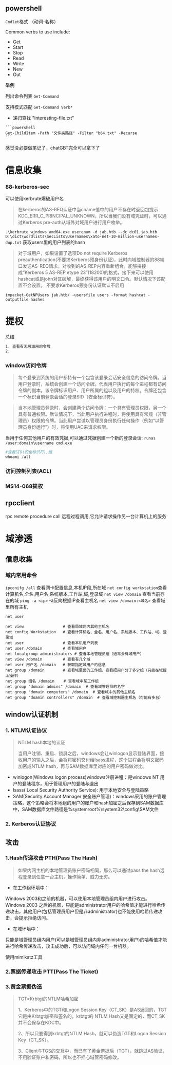 ## powershell

 `Cmdlet`格式  （动词-名称）

Common verbs to use include:

-   Get
-   Start
-   Stop 
-   Read
-   Write
-   New
-   Out

**举例**

列出命令列表 `Get-Command`

支持模式匹配 `Get-Command Verb*`

*    递归查找 "interesting-file.txt"

    ```powershell
    Get-ChildItem -Path "文件夹路径" -Filter "b64.txt" -Recurse
    ```

感觉没必要做笔记了，chatGBT完全可以拿下了
# 信息收集
### 88-kerberos-sec
可以使用kerbrute爆破用户名
> 在kerberos的AS-REQ认证中当cname值中的用户不存在时返回包提示KDC_ERR_C_PRINCIPAL_UNKNOWN，所以当我们没有域凭证时，可以通过Kerberos pre-auth从域外对域用户进行用户枚举。


`.\kerbrute_windows_amd64.exe userenum -d jab.htb --dc dc01.jab.htb D:\dict\wordlists\SecLists\Usernames\xato-net-10-million-usernames-dup.txt`
获取users里的用户列表的hash
> 对于域用户，如果设置了选项Do not require Kerberos preauthentication(不要求Kerberos预身份认证)，此时向域控制器的88端口发送AS-REQ请求，对收到的AS-REP内容重新组合，能够拼接成”Kerberos 5 AS-REP etype 23”(18200)的格式，接下来可以使用hashcat或是john对其破解，最终获得该用户的明文口令。默认情况下该配置不会设置。
不要求Kerberos预身份认证默认不启用

`impacket-GetNPUsers jab.htb/ -usersfile users -format hashcat -outputfile hashes`

# 提权
总结
```bash
1. 查看有无可滥用的令牌
2. 
```
### window访问令牌
> 每个登录到系统的用户都持有一个包含该登录会话安全信息的访问令牌。当用户登录时，系统会创建一个访问令牌。代表用户执行的每个进程都有访问令牌的副本。该令牌标识用户、用户所属的组以及用户的特权。令牌还包含一个标识当前登录会话的登录SID（安全标识符）。

> 当本地管理员登录时，会创建两个访问令牌：一个具有管理员权限，另一个具有普通权限。默认情况下，当此用户执行进程时，将使用具有常规（非管理员）权限的令牌。当此用户尝试以管理员身份执行任何操作（例如“以管理员身份运行”）时，将使用UAC来请求权限。

当用于任何其他用户的有效凭据,可以通过凭据创建一个新的登录会话:
`runas /user:domain\username cmd.exe`

```powershell
#查看SID(安全标识符),组
whoami /all
```
### 访问控制列表(ACL)

### MS14-068提权

## rpcclient
rpc remote procedure call 远程过程调用,它允许请求操作另一台计算机上的服务

# 域渗透
## 信息收集
### 域内常用命令
`ipconifg /all` 查看网卡配置信息,本机IP段,所在域
`net config workstation`查看计算机名,全名,用户名,系统版本,工作站,域,登录域
`net view /domain` 查看当前存在的域
`ping -a <ip>` -a反向根据IP查看主机名
`net view /domain:<域名>` 查看域里所有主机

`net user`

```text
net view                 # 查看局域网内其他主机名
net config Workstation   # 查看计算机名、全名、用户名、系统版本、工作站、域、登录域
net user                 # 查看本机用户列表
net user /domain         # 查看域用户
net localgroup administrators # 查看本地管理员组（通常会有域用户）
net view /domain         # 查看有几个域
net user 用户名 /domain   # 获取指定域用户的信息
net group /domain        # 查看域里面的工作组，查看把用户分了多少组（只能在域控上操作）
net group 组名 /domain    # 查看域中某工作组
net group "domain admins" /domain  # 查看域管理员的名字
net group "domain computers" /domain  # 查看域中的其他主机名
net group "doamin controllers" /domain  # 查看域控制器主机名（可能有多台）
```

## window认证机制
### 1. NTLM认证协议
> NTLM hash本地的认证
> 
> 当用户注销、重启、锁屏之后，windows会让winlogon显示登陆界面，接收用户的输入之后，会将将密码交付给lsass进程，这个进程会将明文密码加密成NTLM hash，再与SAM数据库里对应的用户密码做对比。

- winlogon(Windows logon process)windows注册进程：是windows NT 用户的登陆程序，用于管理用户的登陆与退出
- lsass( Local Security Authority Service): 用于本地安全与登陆策略
- SAM(Security Account Manager 安全账户管理)：windows采用的账户管理策略，这个策略会将本地组的用户的账户和hash加密之后保存到SAM数据库中，SAM数据库文件路径是%systemroot%\system32\config\SAM文件




### 2. Kerberos认证协议
 
## 攻击
### 1.Hash传递攻击 PTH(Pass The Hash)

> 如果内网主机的本地管理员账户密码相同，那么可以通过pass the hash远程登录到任意一台主机，操作简单、威力无穷。



+ 在工作组环境中：

Windows 2003和之前的机器，可以使用本地管理员组内用户进行攻击。
Windows 2003 之后的机器，只能是administrator用户的哈希值才能进行哈希传递攻击，其他用户(包括管理员用户但是非administrator)也不能使用哈希传递攻击，会提示拒绝访问。
- 在域环境中：

只能是域管理员组内用户(可以是域管理员组内非administrator用户)的哈希值才能进行哈希传递攻击，攻击成功后，可以访问域内任何一台机器。



使用mimikatz工具

### 2.票据传递攻击 PTT(Pass The Ticket)

### 3.黄金票据伪造
> TGT=Krbtgt的NTLM哈希加密
> 
> 1、Kerberos中的TGT和Logon Session Key（CT_SK）是AS返回的，TGT它是由Krbtgt加密和签名的，krbtgt的 NTLM Hash又是固定的，而CT_SK并不会保存在KDC中。
> 
> 2、所以只要得到krbtgt的NTLM Hash，就可以伪造TGT和Logon Session Key（CT_SK）。
> 
> 3、Client与TGS的交互中，而已有了黄金票据后（TGT），就跳过AS验证，不用验证账户和密码，所以也不担心域管密码修改。

